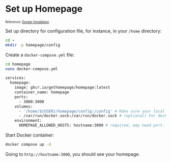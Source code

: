 # Set up Homepage

<sub><sup>Reference: [Docker Installation](https://gethomepage.dev/installation/docker/)</sub></sup>

Set up directory for configuration file, for instance, in your `/home` directory:

```bash
cd ~
mkdir -p homepage/config
```

Create a `docker-compose.yml` file:

```bash
cd homepage
nano docker-compose.yml
```

```bash
services:
  homepage:
    image: ghcr.io/gethomepage/homepage:latest
    container_name: homepage
    ports:
      - 3000:3000
    volumes:
      - '/home/${USER}/homepage/config:/config' # Make sure your local config directory exists
      - /var/run/docker.sock:/var/run/docker.sock # (optional) For docker integrations
    environment:
      HOMEPAGE_ALLOWED_HOSTS: hostname:3000 # required, may need port. See gethomepage.dev/installation/#homepage_allowed_hosts
```

Start Docker container:

```bash
docker compose up -d
```

Going to `http://hostname:3000`, you should see your homepage.
